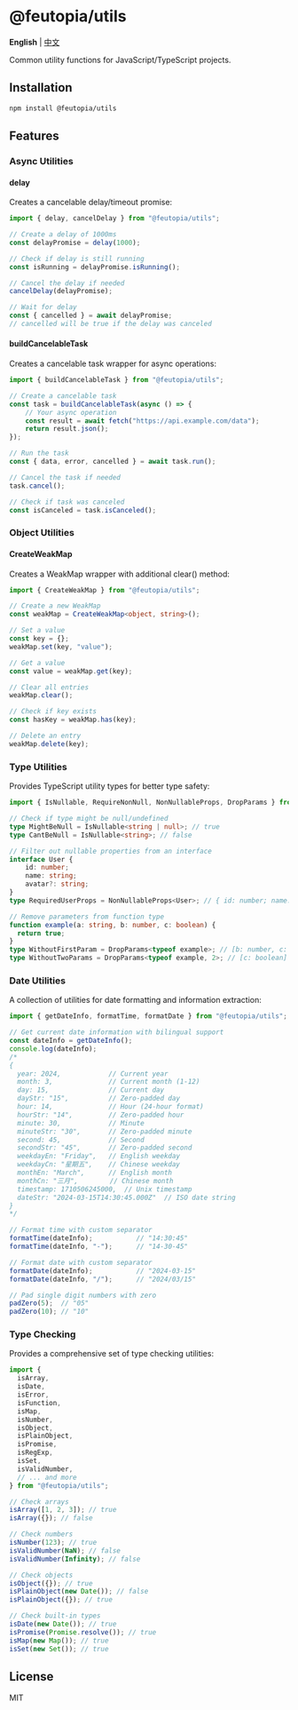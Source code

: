 # @feutopia/utils

**English** | [中文](https://github.com/feutopia/feutopia-monorepo/blob/main/packages/utils/README.zh-CN.md)

Common utility functions for JavaScript/TypeScript projects.

## Installation

```bash
npm install @feutopia/utils
```

## Features

### Async Utilities

#### delay

Creates a cancelable delay/timeout promise:

```typescript
import { delay, cancelDelay } from "@feutopia/utils";

// Create a delay of 1000ms
const delayPromise = delay(1000);

// Check if delay is still running
const isRunning = delayPromise.isRunning();

// Cancel the delay if needed
cancelDelay(delayPromise);

// Wait for delay
const { cancelled } = await delayPromise;
// cancelled will be true if the delay was canceled
```

#### buildCancelableTask

Creates a cancelable task wrapper for async operations:

```typescript
import { buildCancelableTask } from "@feutopia/utils";

// Create a cancelable task
const task = buildCancelableTask(async () => {
	// Your async operation
	const result = await fetch("https://api.example.com/data");
	return result.json();
});

// Run the task
const { data, error, cancelled } = await task.run();

// Cancel the task if needed
task.cancel();

// Check if task was canceled
const isCanceled = task.isCanceled();
```

### Object Utilities

#### CreateWeakMap

Creates a WeakMap wrapper with additional clear() method:

```typescript
import { CreateWeakMap } from "@feutopia/utils";

// Create a new WeakMap
const weakMap = CreateWeakMap<object, string>();

// Set a value
const key = {};
weakMap.set(key, "value");

// Get a value
const value = weakMap.get(key);

// Clear all entries
weakMap.clear();

// Check if key exists
const hasKey = weakMap.has(key);

// Delete an entry
weakMap.delete(key);
```

### Type Utilities

Provides TypeScript utility types for better type safety:

```typescript
import { IsNullable, RequireNonNull, NonNullableProps, DropParams } from "@feutopia/utils";

// Check if type might be null/undefined
type MightBeNull = IsNullable<string | null>; // true
type CantBeNull = IsNullable<string>; // false

// Filter out nullable properties from an interface
interface User {
	id: number;
	name: string;
	avatar?: string;
}
type RequiredUserProps = NonNullableProps<User>; // { id: number; name: string }

// Remove parameters from function type
function example(a: string, b: number, c: boolean) {
  return true;
}
type WithoutFirstParam = DropParams<typeof example>; // [b: number, c: boolean]
type WithoutTwoParams = DropParams<typeof example, 2>; // [c: boolean]
```

### Date Utilities

A collection of utilities for date formatting and information extraction:

```ts
import { getDateInfo, formatTime, formatDate } from "@feutopia/utils";

// Get current date information with bilingual support
const dateInfo = getDateInfo();
console.log(dateInfo);
/*
{
  year: 2024,            // Current year
  month: 3,              // Current month (1-12)
  day: 15,               // Current day
  dayStr: "15",          // Zero-padded day
  hour: 14,              // Hour (24-hour format)
  hourStr: "14",         // Zero-padded hour
  minute: 30,            // Minute
  minuteStr: "30",       // Zero-padded minute
  second: 45,            // Second
  secondStr: "45",       // Zero-padded second
  weekdayEn: "Friday",   // English weekday
  weekdayCn: "星期五",    // Chinese weekday
  monthEn: "March",      // English month
  monthCn: "三月",        // Chinese month
  timestamp: 1710506245000,  // Unix timestamp
  dateStr: "2024-03-15T14:30:45.000Z"  // ISO date string
}
*/

// Format time with custom separator
formatTime(dateInfo);           // "14:30:45"
formatTime(dateInfo, "-");      // "14-30-45"

// Format date with custom separator
formatDate(dateInfo);           // "2024-03-15"
formatDate(dateInfo, "/");      // "2024/03/15"

// Pad single digit numbers with zero
padZero(5);  // "05"
padZero(10); // "10"
```

### Type Checking

Provides a comprehensive set of type checking utilities:

```typescript
import { 
  isArray,
  isDate,
  isError,
  isFunction,
  isMap,
  isNumber,
  isObject,
  isPlainObject,
  isPromise,
  isRegExp,
  isSet,
  isValidNumber,
  // ... and more
} from "@feutopia/utils";

// Check arrays
isArray([1, 2, 3]); // true
isArray({}); // false

// Check numbers
isNumber(123); // true
isValidNumber(NaN); // false
isValidNumber(Infinity); // false

// Check objects
isObject({}); // true
isPlainObject(new Date()); // false
isPlainObject({}); // true

// Check built-in types
isDate(new Date()); // true
isPromise(Promise.resolve()); // true
isMap(new Map()); // true
isSet(new Set()); // true
```

## License

MIT
